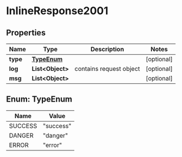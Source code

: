 # InlineResponse2001

## Properties
Name | Type | Description | Notes
------------ | ------------- | ------------- | -------------
**type** | [**TypeEnum**](#TypeEnum) |  |  [optional]
**log** | **List&lt;Object&gt;** | contains request object |  [optional]
**msg** | **List&lt;Object&gt;** |  |  [optional]

<a name="TypeEnum"></a>
## Enum: TypeEnum
Name | Value
---- | -----
SUCCESS | &quot;success&quot;
DANGER | &quot;danger&quot;
ERROR | &quot;error&quot;
